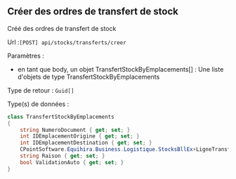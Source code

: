 ## <span id='creerordrestransfertstock'>Créer des ordres de transfert de stock</span>

Créé des ordres de transfert de stock

Url :`[POST] api/stocks/transferts/creer`

Paramètres : 

- en tant que body, un objet TransfertStockByEmplacements[] : Une liste d'objets de type TransfertStockByEmplacements

Type de retour : `Guid[]`

Type(s) de données :

```csharp
class TransfertStockByEmplacements
{
	string NumeroDocument { get; set; }
	int IDEmplacementOrigine { get; set; }
	int IDEmplacementDestination { get; set; }
	CPointSoftware.Equihira.Business.Logistique.StocksBllEx+LigneTransfert[] LignesTransfert { get; set; }
	string Raison { get; set; }
	bool ValidationAuto { get; set; }
}

```

